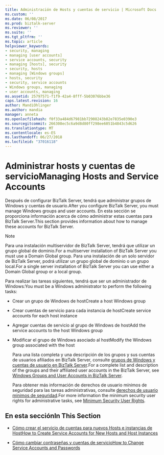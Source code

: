 ```yaml
---
title: Administración de Hosts y cuentas de servicio | Microsoft Docs
ms.custom: ''
ms.date: 06/08/2017
ms.prod: biztalk-server
ms.reviewer: ''
ms.suite: ''
ms.tgt_pltfrm: ''
ms.topic: article
helpviewer_keywords:
- security, managing
- managing [user accounts]
- service accounts, security
- managing [hosts], security
- security, hosts
- managing [Windows groups]
- hosts, security
- security, service accounts
- Windows groups, managing
- user accounts, managing
ms.assetid: 25797571-f1f9-42a4-8fff-5b03076bbe36
caps.latest.revision: 16
author: MandiOhlinger
ms.author: mandia
manager: anneta
ms.openlocfilehash: f0f33a484d67981bb72908243b82e7835e0390e3
ms.sourcegitcommit: 266308ec5c6a9d8d80ff298ee6051b4843c5d626
ms.translationtype: MT
ms.contentlocale: es-ES
ms.lasthandoff: 06/27/2018
ms.locfileid: "37016118"
---
```

# <a name="managing-hosts-and-service-accounts"></a><span data-ttu-id="219eb-102">Administrar hosts y cuentas de servicio</span><span class="sxs-lookup"><span data-stu-id="219eb-102">Managing Hosts and Service Accounts</span></span>
<span data-ttu-id="219eb-103">Después de configurar BizTalk Server, tendrá que administrar grupos de Windows y cuentas de usuario.</span><span class="sxs-lookup"><span data-stu-id="219eb-103">After you configure BizTalk Server, you must manage Windows groups and user accounts.</span></span> <span data-ttu-id="219eb-104">En esta sección se proporciona información acerca de cómo administrar estas cuentas para BizTalk Server.</span><span class="sxs-lookup"><span data-stu-id="219eb-104">This section provides information about how to manage these accounts for BizTalk Server.</span></span>  
  
> [!NOTE]
>  <span data-ttu-id="219eb-105">Para una instalación multiservidor de BizTalk Server, tendrá que utilizar un grupo global de dominio.</span><span class="sxs-lookup"><span data-stu-id="219eb-105">For a multiserver installation of BizTalk Server you must use a Domain Global group.</span></span> <span data-ttu-id="219eb-106">Para una instalación de un solo servidor de BizTalk Server, podrá utilizar un grupo global de dominio o un grupo local.</span><span class="sxs-lookup"><span data-stu-id="219eb-106">For a single server installation of BizTalk Server you can use either a Domain Global group or a local group.</span></span>  
  
 <span data-ttu-id="219eb-107">Para realizar las tareas siguientes, tendrá que ser un administrador de Windows:</span><span class="sxs-lookup"><span data-stu-id="219eb-107">You must be a Windows administrator to perform the following tasks:</span></span>  
  
- <span data-ttu-id="219eb-108">Crear un grupo de Windows de host</span><span class="sxs-lookup"><span data-stu-id="219eb-108">Create a host Windows group</span></span>  
  
- <span data-ttu-id="219eb-109">Crear cuentas de servicio para cada instancia de host</span><span class="sxs-lookup"><span data-stu-id="219eb-109">Create service accounts for each host instance</span></span>  
  
- <span data-ttu-id="219eb-110">Agregar cuentas de servicio al grupo de Windows de host</span><span class="sxs-lookup"><span data-stu-id="219eb-110">Add the service accounts to the host Windows group</span></span>  
  
- <span data-ttu-id="219eb-111">Modificar el grupo de Windows asociado al host</span><span class="sxs-lookup"><span data-stu-id="219eb-111">Modify the Windows group associated with the host</span></span>  
  
  <span data-ttu-id="219eb-112">Para una lista completa y una descripción de los grupos y sus cuentas de usuarios afiliados en BizTalk Server, consulte [grupos de Windows y cuentas de usuario en BizTalk Server](../core/windows-groups-and-user-accounts-in-biztalk-server.md).</span><span class="sxs-lookup"><span data-stu-id="219eb-112">For a complete list and description of the groups and their affiliated user accounts in the BizTalk Server, see [Windows Groups and User Accounts in BizTalk Server](../core/windows-groups-and-user-accounts-in-biztalk-server.md).</span></span>  
  
  <span data-ttu-id="219eb-113">Para obtener más información de derechos de usuario mínimos de seguridad para las tareas administrativas, consulte [derechos de usuario mínimos de seguridad](../core/minimum-security-user-rights.md).</span><span class="sxs-lookup"><span data-stu-id="219eb-113">For more information the minimum security user rights for administrative tasks, see [Minimum Security User Rights](../core/minimum-security-user-rights.md).</span></span>  
  
## <a name="in-this-section"></a><span data-ttu-id="219eb-114">En esta sección</span><span class="sxs-lookup"><span data-stu-id="219eb-114">In This Section</span></span>  
  
-   [<span data-ttu-id="219eb-115">Cómo crear el servicio de cuentas para nuevos Hosts e instancias de Host</span><span class="sxs-lookup"><span data-stu-id="219eb-115">How to Create Service Accounts for New Hosts and Host Instances</span></span>](../core/how-to-create-service-accounts-for-new-hosts-and-host-instances.md)  
  
-   [<span data-ttu-id="219eb-116">Cómo cambiar contraseñas y cuentas de servicio</span><span class="sxs-lookup"><span data-stu-id="219eb-116">How to Change Service Accounts and Passwords</span></span>](../core/how-to-change-service-accounts-and-passwords.md)